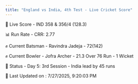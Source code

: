 ```yaml
---
title: "England vs India, 4th Test - Live Cricket Score"
---
```


🔴 Live Score - IND 358 & 356/4 (128.3)  

📊 Run Rate - CRR: 2.77  

✊ Current Batsman - Ravindra Jadeja - 72(142)  

✊ Current Bowler - Jofra Archer - 21.3 Over 76 Run - 1 Wicket  

📑 Status - Day 5: 3rd Session - India lead by 45 runs

📝 Last Updated on : 7/27/2025, 9:20:03 PM  

